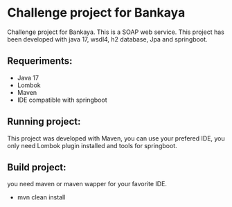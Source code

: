 
# Challenge project for Bankaya

Challenge project for Bankaya. This is a SOAP web service.
This project has been developed with java 17, wsdl4, h2 database, Jpa and springboot.



## Requeriments:
- Java 17
- Lombok
- Maven
- IDE compatible with springboot

## Running project:
This project was developed with Maven, you can use your prefered IDE, you only need Lombok plugin installed and tools for springboot.

## Build project:
you need maven or maven wapper for your favorite IDE.
- mvn clean install








